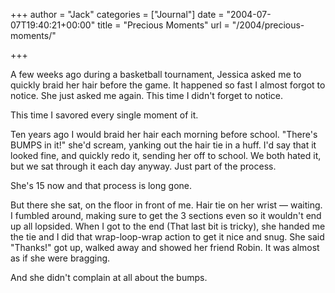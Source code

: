 +++
author = "Jack"
categories = ["Journal"]
date = "2004-07-07T19:40:21+00:00"
title = "Precious Moments"
url = "/2004/precious-moments/"

+++

A few weeks ago during a basketball tournament, Jessica asked me to quickly braid her hair before the game. It happened so fast I almost forgot to notice. She just asked me again. This time I didn't forget to notice.

This time I savored every single moment of it.

Ten years ago I would braid her hair each morning before school. "There's BUMPS in it!" she'd scream, yanking out the hair tie in a huff. I'd say that it looked fine, and quickly redo it, sending her off to school. We both hated it, but we sat through it each day anyway. Just part of the process.

She's 15 now and that process is long gone.

But there she sat, on the floor in front of me. Hair tie on her wrist &#8212; waiting. I fumbled around, making sure to get the 3 sections even so it wouldn't end up all lopsided. When I got to the end (That last bit is tricky), she handed me the tie and I did that wrap-loop-wrap action to get it nice and snug. She said "Thanks!" got up, walked away and showed her friend Robin. It was almost as if she were bragging.

And she didn't complain at all about the bumps.